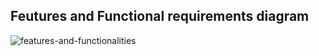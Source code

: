 ## Feutures and Functional requirements diagram
![features-and-functionalities](https://i.imgur.com/dKZtDu7.jpeg)
